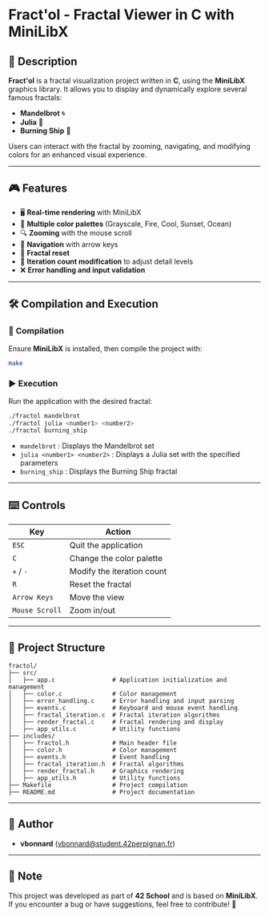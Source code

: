 # Fract'ol - Fractal Viewer in C with MiniLibX

## 📌 Description

**Fract'ol** is a fractal visualization project written in **C**, using the **MiniLibX** graphics library. It allows you to display and dynamically explore several famous fractals:

-   **Mandelbrot** 🌀
-   **Julia** 🔷
-   **Burning Ship** 🚢

Users can interact with the fractal by zooming, navigating, and modifying colors for an enhanced visual experience.

---

## 🎮 Features

-   🖥 **Real-time rendering** with MiniLibX
-   🎨 **Multiple color palettes** (Grayscale, Fire, Cool, Sunset, Ocean)
-   🔍 **Zooming** with the mouse scroll
-   🚀 **Navigation** with arrow keys
-   🔄 **Fractal reset**
-   🔢 **Iteration count modification** to adjust detail levels
-   ❌ **Error handling and input validation**

---

## 🛠 Compilation and Execution

### 🔧 **Compilation**

Ensure **MiniLibX** is installed, then compile the project with:

```sh
make
```

### ▶️ **Execution**

Run the application with the desired fractal:

```sh
./fractol mandelbrot
./fractol julia <number1> <number2>
./fractol burning_ship
```

-   `mandelbrot` : Displays the Mandelbrot set
-   `julia <number1> <number2>` : Displays a Julia set with the specified parameters
-   `burning_ship` : Displays the Burning Ship fractal

---

## ⌨️ Controls

| Key            | Action                     |
| -------------- | -------------------------- |
| `ESC`          | Quit the application       |
| `C`            | Change the color palette   |
| `+` / `-`      | Modify the iteration count |
| `R`            | Reset the fractal          |
| `Arrow Keys`   | Move the view              |
| `Mouse Scroll` | Zoom in/out                |

---

## 📂 Project Structure

```
fractol/
├── src/
│   ├── app.c                # Application initialization and management
│   ├── color.c              # Color management
│   ├── error_handling.c     # Error handling and input parsing
│   ├── events.c             # Keyboard and mouse event handling
│   ├── fractal_iteration.c  # Fractal iteration algorithms
│   ├── render_fractal.c     # Fractal rendering and display
│   ├── app_utils.c          # Utility functions
├── includes/
│   ├── fractol.h            # Main header file
│   ├── color.h              # Color management
│   ├── events.h             # Event handling
│   ├── fractal_iteration.h  # Fractal algorithms
│   ├── render_fractal.h     # Graphics rendering
│   ├── app_utils.h          # Utility functions
├── Makefile                 # Project compilation
├── README.md                # Project documentation
```

---

## 📜 Author

-   **vbonnard** (<vbonnard@student.42perpignan.fr>)

---

## 📌 Note

This project was developed as part of **42 School** and is based on **MiniLibX**.
If you encounter a bug or have suggestions, feel free to contribute! 🚀
